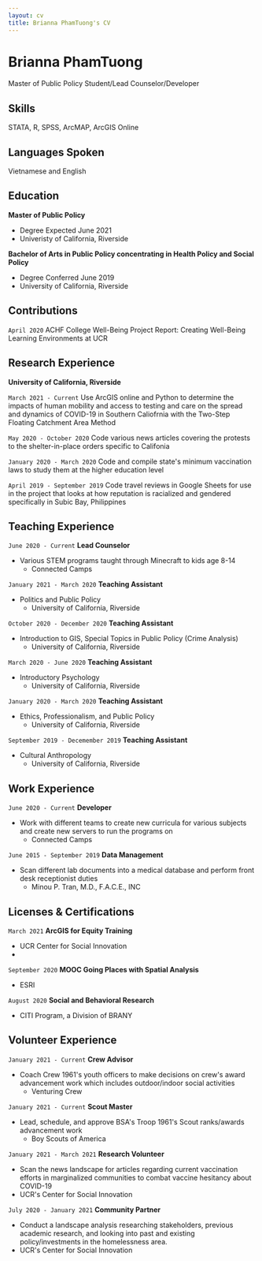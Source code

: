 ```yaml
---
layout: cv
title: Brianna PhamTuong's CV
---
```

# Brianna PhamTuong
Master of Public Policy Student/Lead Counselor/Developer

## Skills
STATA, R, SPSS, ArcMAP, ArcGIS Online

## Languages Spoken 
Vietnamese and English 

## Education 

__Master of Public Policy__
- Degree Expected June 2021
- Univeristy of California, Riverside 

__Bachelor of Arts in Public Policy concentrating in Health Policy and Social Policy__
- Degree Conferred June 2019
- University of California, Riverside

## Contributions
`April 2020`
ACHF College Well-Being Project Report: Creating Well-Being Learning Environments at UCR

## Research Experience 
__University of California, Riverside__

`March 2021 - Current`
Use ArcGIS online and Python to determine the impacts of human mobility and access to testing and care on the spread and dynamics of COVID-19 in Southern Caliofrnia with the Two-Step Floating Catchment Area Method

`May 2020 - October 2020`
Code various news articles covering the protests to the shelter-in-place orders specific to Califonia 

`January 2020 - March 2020`
Code and compile state's minimum vaccination laws to study them at the higher education level 

`April 2019 - September 2019`
Code travel reviews in Google Sheets for use in the project that looks at how reputation is racialized and gendered specifically in Subic Bay, Philippines

## Teaching Experience 
`June 2020 - Current`
__Lead Counselor__
- Various STEM programs taught through Minecraft to kids age 8-14
    - Connected Camps 
    
`January 2021 - March 2020`
__Teaching Assistant__
- Politics and Public Policy
    - University of California, Riverside
    
`October 2020 - December 2020`
__Teaching Assistant__
- Introduction to GIS, Special Topics in Public Policy (Crime Analysis)
    - University of California, Riverside

`March 2020 - June 2020`
__Teaching Assistant__
- Introductory Psychology
    - University of California, Riverside 
    
`January 2020 - March 2020`
__Teaching Assistant__
- Ethics, Professionalism, and Public Policy
    - University of California, Riverside
   
`September 2019 - Decemember 2019`
__Teaching Assistant__
- Cultural Anthropology
    - University of California, Riverside
    
## Work Experience
 `June 2020 - Current`
 __Developer__ 
- Work with different teams to create new curricula for various subjects and create new servers to run the programs on
  - Connected Camps

`June 2015 - September 2019`
__Data Management__
- Scan different lab documents into a medical database and perform front desk receptionist duties
  - Minou P. Tran, M.D., F.A.C.E., INC

## Licenses & Certifications 
`March 2021` __ArcGIS for Equity Training__
- UCR Center for Social Innovation
- 
`September 2020` __MOOC Going Places with Spatial Analysis__
- ESRI 

`August 2020` __Social and Behavioral Research__
- CITI Program, a Division of BRANY

## Volunteer Experience 
`January 2021 - Current`
__Crew Advisor__
- Coach Crew 1961's youth officers to make decisions on crew's award advancement work which includes outdoor/indoor social activities
  - Venturing Crew

`January 2021 - Current`
__Scout Master__
- Lead, schedule, and approve BSA's Troop 1961's Scout ranks/awards advancement work 
  - Boy Scouts of America
 
 `January 2021 - March 2021`
 __Research Volunteer__
 - Scan the news landscape for articles regarding current vaccination efforts in marginalized communities to combat vaccine hesitancy about COVID-19
  - UCR's Center for Social Innovation 
  
 `July 2020 - January 2021`
 __Community Partner__
 - Conduct a landscape analysis researching stakeholders, previous academic research, and looking into past and existing policy/investments in the homelessness area. 
  - UCR's Center for Social Innovation



<!---
bpham012/bpham012 is a ✨ special ✨ repository because its `README.md` (this file) appears on your GitHub profile.
You can click the Preview link to take a look at your changes.
--->
